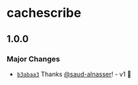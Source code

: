 # cachescribe

## 1.0.0

### Major Changes

- [`b3abaa3`](https://github.com/saud-alnasser/cachescribe/commit/b3abaa3428561e19c14aadb925cf0f8019d36279) Thanks [@saud-alnasser](https://github.com/saud-alnasser)! - v1 🎉
